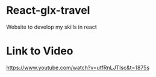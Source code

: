 # React-glx-travel
Website to develop my skills in react

# Link to Video
https://www.youtube.com/watch?v=utfRnLJTIsc&t=1875s